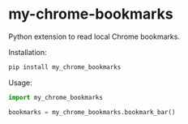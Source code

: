 # my-chrome-bookmarks

Python extension to read local Chrome bookmarks.

Installation:

```sh
pip install my_chrome_bookmarks
```

Usage:

```python
import my_chrome_bookmarks

bookmarks = my_chrome_bookmarks.bookmark_bar()
```

